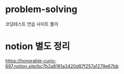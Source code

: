 # problem-solving
코딩테스트 연습 사이트 풀이

# notion 별도 정리
https://honorable-curio-697.notion.site/bc7b2a8161a3420d87f257a1279e67bb
